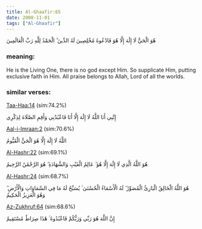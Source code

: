 ```yaml
---
title: Al-Ghaafir:65
date: 2008-11-01
tags: ["Al-Ghaafir"]
---
```

هُوَ الْحَيُّ لَا إِلَٰهَ إِلَّا هُوَ فَادْعُوهُ مُخْلِصِينَ لَهُ الدِّينَ ۗ الْحَمْدُ لِلَّهِ رَبِّ الْعَالَمِينَ
### meaning: 
He is the Living One, there is no god except Him. So supplicate Him, putting exclusive faith in Him. All praise belongs to Allah, Lord of all the worlds.
### similar verses: 

[Taa-Haa:14](/20/14) (sim:74.2%)

إِنَّنِي أَنَا اللَّهُ لَا إِلَٰهَ إِلَّا أَنَا فَاعْبُدْنِي وَأَقِمِ الصَّلَاةَ لِذِكْرِي

[Aal-i-Imraan:2](/3/2) (sim:70.6%)

اللَّهُ لَا إِلَٰهَ إِلَّا هُوَ الْحَيُّ الْقَيُّومُ

[Al-Hashr:22](/59/22) (sim:69.1%)

هُوَ اللَّهُ الَّذِي لَا إِلَٰهَ إِلَّا هُوَ ۖ عَالِمُ الْغَيْبِ وَالشَّهَادَةِ ۖ هُوَ الرَّحْمَٰنُ الرَّحِيمُ

[Al-Hashr:24](/59/24) (sim:68.7%)

هُوَ اللَّهُ الْخَالِقُ الْبَارِئُ الْمُصَوِّرُ ۖ لَهُ الْأَسْمَاءُ الْحُسْنَىٰ ۚ يُسَبِّحُ لَهُ مَا فِي السَّمَاوَاتِ وَالْأَرْضِ ۖ وَهُوَ الْعَزِيزُ الْحَكِيمُ

[Az-Zukhruf:64](/43/64) (sim:68.6%)

إِنَّ اللَّهَ هُوَ رَبِّي وَرَبُّكُمْ فَاعْبُدُوهُ ۚ هَٰذَا صِرَاطٌ مُسْتَقِيمٌ
